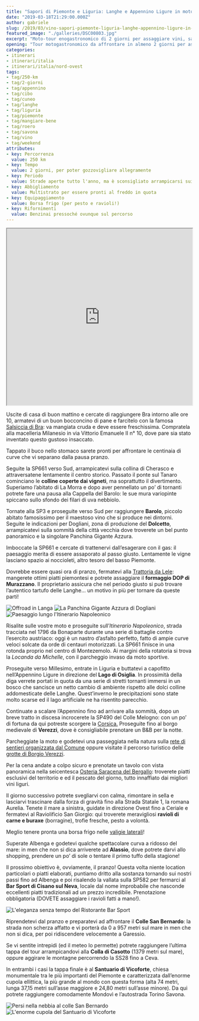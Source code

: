 ```yaml
---
title: "Sapori di Piemonte e Liguria: Langhe e Appennino Ligure in moto"
date: "2019-03-18T21:29:00.000Z"
author: gabriele
slug: /2019/03/vino-sapori-piemonte-liguria-langhe-appennino-ligure-in-moto
featured_image: "./galleries/DSC00803.jpg"
excerpt: "Moto-tour enogastronomico di 2 giorni per assaggiare vini, sapori e tornanti tra Piemonte e Liguria"
opening: "Tour motogastronomico da affrontare in almeno 2 giorni per assaporare con calma vini, delizie e le centinaia di curve che si snodando a cavallo di Piemonte e Liguria, tra i colli delle Langhe e i monti dell'Appennino."
categories:
- itinerari
- itinerari/italia
- itinerari/italia/nord-ovest
tags:
- tag/250-km
- tag/2-giorni
- tag/appennino
- tag/cibo
- tag/cuneo
- tag/langhe
- tag/liguria
- tag/piemonte
- tag/mangiare-bene
- tag/roero
- tag/savona
- tag/vino
- tag/weekend
attributes:
- key: Percorrenza
  value: 250 km
- key: Tempo
  value: 2 giorni, per poter gozzovigliare allegramente
- key: Periodo
  value: Strade aperte tutto l'anno, ma è sconsigliato arrampicarsi sui passi appenninici in presenza di freddo e neve
- key: Abbigliamento
  value: Multistrato per essere pronti al freddo in quota
- key: Equipaggiamento
  value: Borsa frigo (per pesto e ravioli!)
- key: Rifornimenti
  value: Benzinai pressoché ovunque sul percorso
---
```

<iframe src="https://www.google.com/maps/d/u/1/embed?mid=1RYCZnHthKaj_lwS73rTT4gla8_L3gmQJ" width="100%" height="480"></iframe>

Uscite di casa di buon mattino e cercate di raggiungere Bra intorno alle ore 10, armatevi di un buon bocconcino di pane e farcitelo con la famosa [Salsiccia di Bra](http://www.salsicciadibra.it/): va mangiata cruda e deve essere freschissima. Compratela alla macelleria Milanesio in via Vittorio Emanuele II n° 10, dove pare sia stato inventato questo gustoso insaccato.

Tappato il buco nello stomaco sarete pronti per affrontare le centinaia di curve che vi separano dalla pausa pranzo.

Seguite la SP661 verso Sud, arrampicatevi sulla collina di Cherasco e attraversatene lentamente il centro storico. Passato il ponte sul Tanaro cominciano le **colline coperte dai vigneti**, ma soprattutto il divertimento. Superiamo l’abitato di La Morra e dopo aver pennellato un po’ di tornanti potrete fare una pausa alla Cappella del Barolo: le sue mura variopinte spiccano sullo sfondo dei filari di uva nebbiolo.

Tornate alla SP3 e proseguite verso Sud per raggiungere **Barolo**, piccolo abitato famosissimo per il maestoso vino che si produce nei dintorni. Seguite le indicazioni per Dogliani, zona di produzione del **Dolcetto**, arrampicatevi sulla sommità della città vecchia dove troverete un bel punto panoramico e la singolare Panchina Gigante Azzura.

Imboccate la SP661 e cercate di trattenervi dall’esagerare con il gas: il paesaggio merita di essere assaporato al passo giusto. Lentamente le vigne lasciano spazio ai noccioleti, altro tesoro del basso Piemonte.

Dovrebbe essere quasi ora di pranzo, fermatevi alla [Trattoria da Lele](http://www.trattoriadalele.it): mangerete ottimi piatti piemontesi e potrete assaggiare il **formaggio DOP di Murazzano**. Il proprietario assicura che nel periodo giusto si può trovare l’autentico tartufo delle Langhe… un motivo in più per tornare da queste parti!

![Offroad in Langa](./galleries/DSC00803.jpg "Offroad in Langa")
![La Panchina Gigante Azzura di Dogliani](./galleries/DSC00826.jpg "La Panchina Gigante Azzura di Dogliani")
![Paesaggio lungo l'Itinerario Napoleonico](./galleries/IMG_20190316_150658.jpg "Paesaggio lungo l’Itinerario Napoleonico")

Risalite sulle vostre moto e proseguite sull’*Itinerario Napoleonico*, strada tracciata nel 1796 da Bonaparte durante una serie di battaglie contro l’esercito austriaco: oggi è un nastro d’asfalto perfetto, fatto di ampie curve veloci solcate da orde di centauri motorizzati. La SP661 finisce in una rotonda proprio nel centro di Montezemolo. Ai margini della rotatoria si trova la *Locanda da Michelle*, con il parcheggio invaso da moto sportive.

Proseguite verso Millesimo, entrate in Liguria e buttatevi a capofitto nell’Appennino Ligure in direzione del **Lago di Osiglia**. In prossimità della diga verrete portati in quota da una serie di stretti tornanti immersi in un bosco che sancisce un netto cambio di ambiente rispetto alle dolci colline addomesticate delle Langhe. Quest’inverno le precipitazioni sono state molto scarse ed il lago artificiale ne ha risentito parecchio.

Continuate a scalare l’Appennino fino ad arrivare alla sommità, dopo un breve tratto in discesa incrocerete la SP490 del Colle Melogno: con un po’ di fortuna da qui potreste scorgere la [Corsica.](https://edit.motoviaggiatori.it/2017/06/weekend-moto-corsica/) Proseguite fino al borgo medievale di **Verezzi**, dove è consigliabile prenotare un B&B per la notte.

Parcheggiate la moto e godetevi una passeggiata nella natura sulla [rete di sentieri organizzata dal Comune](https://www.comuneborgioverezzi.gov.it/wp-content/uploads/2015/01/carta-sentieri-e-grotte-borgio-verezzi_2015.pdf) oppure visitate il percorso turistico delle [grotte di Borgio Verezzi](https://www.grottediborgio.it).

Per la cena andate a colpo sicuro e prenotate un tavolo con vista panoramica nella seicentesca [Osteria Saracena del Bergallo](http://www.ristorantebergallo.com): troverete piatti esclusivi del territorio e ed il pescato del giorno, tutto innaffiato dai migliori vini liguri.

Il giorno successivo potrete svegliarvi con calma, rimontare in sella e lasciarvi trascinare dalla forza di gravità fino alla Strada Statale 1, la romana Aurelia. Tenete il mare a sinistra, guidate in direzione Ovest fino a Ceriale e fermatevi al Raviolificio San Giorgio: qui troverete meravigliosi **ravioli di carne e buraxe** (borragine), trofie fresche, pesto a volontà.

<div class="message pro-tip">Meglio tenere pronta una borsa frigo nelle <a href="/2018/04/borse-alluminio-heavy-duties-bmw-r1200gs/">valigie laterali</a>!</div>

Superate Albenga e godetevi qualche spettacolare curva a ridosso del mare: in men che non si dica arriverete ad **Alassio**, dove potrete darvi allo shopping, prendere un po’ di sole o tentare il primo tuffo della stagione!

Il prossimo obiettivo è, ovviamente, il pranzo! Questa volta niente location particolari o piatti elaborati, puntiamo dritto alla sostanza tornando sui nostri passi fino ad Albenga e poi risalendo la vallata sulla SP582 per fermarci al **Bar Sport di Cisano sul Neva**, locale dal nome improbabile che nasconde eccellenti piatti tradizionali ad un prezzo incredibile. Prenotazione obbligatoria (DOVETE assaggiare i ravioli fatti a mano!).

![L'eleganza senza tempo del Ristorante Bar Sport](./galleries/DSC00833.jpg "L’eleganza senza tempo del Ristorante Bar Sport")

Riprendetevi dal pranzo e preparatevi ad affrontare il **Colle San Bernardo**: la strada non scherza affatto e vi porterà da 0 a 957 metri sul mare in men che non si dica, per poi ridiscendere velocemente a Garessio.

Se vi sentite intrepidi (ed il meteo lo permette) potrete raggiungere l’ultima tappa del tour arrampicandovi alla **Colla di Casotto** (1379 metri sul mare), oppure aggirare le montagne percorrendo la SS28 fino a Ceva.

In entrambi i casi la tappa finale è al **Santuario di Vicoforte**, chiesa monumentale tra le più importanti del Piemonte e caratterizzata dall’enorme cupola ellittica, la più grande al mondo con questa forma (alta 74 metri, lunga 37,15 metri sull’asse maggiore e 24,80 metri sull’asse minore). Da qui potrete raggiungere comodamente Mondovì e l’autostrada Torino Savona.

![Persi nella nebbia al colle San Bernardo](./galleries/DSC00840.jpg "Persi nella nebbia al colle San Bernardo")
![L'enorme cupola del Santuario di Vicoforte](./galleries/DSC00846.jpeg "L’enorme cupola del Santuario di Vicoforte")